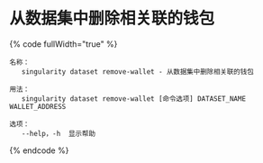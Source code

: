 # 从数据集中删除相关联的钱包

{% code fullWidth="true" %}
```
名称：
   singularity dataset remove-wallet - 从数据集中删除相关联的钱包

用法：
   singularity dataset remove-wallet [命令选项] DATASET_NAME WALLET_ADDRESS

选项：
   --help，-h  显示帮助
```
{% endcode %}